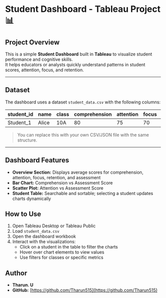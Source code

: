 # Student Dashboard - Tableau Project 📊

## Project Overview
This is a simple **Student Dashboard** built in **Tableau** to visualize student performance and cognitive skills.  
It helps educators or analysts quickly understand patterns in student scores, attention, focus, and retention.

---

## Dataset
The dashboard uses a dataset `student_data.csv` with the following columns:

| student_id | name  | class | comprehension | attention | focus | retention | assessment_score | engagement_time |
|------------|-------|-------|---------------|----------|-------|-----------|-----------------|----------------|
| Student_1  | Alice | 10A   | 80            | 75       | 70    | 85        | 78              | 120            |

> You can replace this with your own CSV/JSON file with the same structure.  

---

## Dashboard Features

- **Overview Section:** Displays average scores for comprehension, attention, focus, retention, and assessment  
- **Bar Chart:** Comprehension vs Assessment Score  
- **Scatter Plot:** Attention vs Assessment Score  
- **Student Table:** Searchable and sortable; selecting a student updates charts dynamically  

## How to Use

1. Open Tableau Desktop or Tableau Public  
2. Load `student_data.csv`  
3. Open the dashboard workbook  
4. Interact with the visualizations:
   - Click on a student in the table to filter the charts  
   - Hover over chart elements to view values  
   - Use filters for classes or specific metrics  

## Author
- **Tharun. U**  
- **GitHub:** [https://github.com/Tharun515](https://github.com/Tharun515)  
